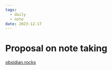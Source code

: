 ```yaml
---
tags:
  - daily
  - note
date: 2023-12-17
---
```


# Proposal on note taking

[obsidian.rocks](https://obsidian.rocks/how-to-take-book-notes-in-obsidian/)